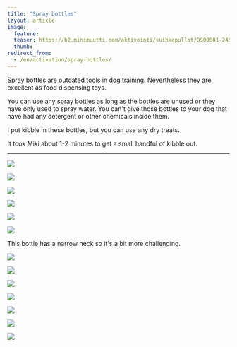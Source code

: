 ```yaml
---
title: "Spray bottles"
layout: article
image:
  feature:
  teaser: https://b2.minimuutti.com/aktivointi/suihkepullot/DS00081-245px.jpg
  thumb:
redirect_from:
  - /en/activation/spray-bottles/
---
```

Spray bottles are outdated tools in dog training. Nevertheless they are excellent as food dispensing toys.

You can use any spray bottles as long as the bottles are unused or they have only used to spray water. You can't give those bottles to your dog that have had any detergent or other chemicals inside them.

I put kibble in these bottles, but you can use any dry treats.

It took Miki about 1-2 minutes to get a small handful of kibble out.

---

![](https://b2.minimuutti.com/aktivointi/suihkepullot/DS00026-800px.jpg)

![](https://b2.minimuutti.com/aktivointi/suihkepullot/DS00035-800px.jpg)

![](https://b2.minimuutti.com/aktivointi/suihkepullot/DS00037-800px.jpg)

![](https://b2.minimuutti.com/aktivointi/suihkepullot/DS00058-800px.jpg)

![](https://b2.minimuutti.com/aktivointi/suihkepullot/DS00081-800px.jpg)

![](https://b2.minimuutti.com/aktivointi/suihkepullot/DS00002-800px.jpg)

This bottle has a narrow neck so it's a bit more challenging.

![](https://b2.minimuutti.com/aktivointi/suihkepullot/DS57099-800px.jpg)

![](https://b2.minimuutti.com/aktivointi/suihkepullot/DS57121-800px.jpg)

![](https://b2.minimuutti.com/aktivointi/suihkepullot/DS57126-800px.jpg)

![](https://b2.minimuutti.com/aktivointi/suihkepullot/DS57138-800px.jpg)

![](https://b2.minimuutti.com/aktivointi/suihkepullot/DS57206-800px.jpg)

![](https://b2.minimuutti.com/aktivointi/suihkepullot/DS57255-800px.jpg)

![](https://b2.minimuutti.com/aktivointi/suihkepullot/DS57256-800px.jpg)
